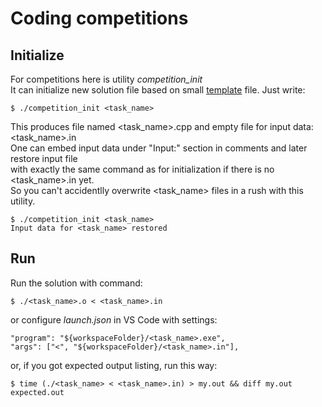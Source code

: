 # Coding competitions

## Initialize

For competitions here is utility *competition_init*  
It can initialize new solution file based on small [template](https://github.com/vSzemkel/CppStuff/blob/master/competition_template.cpp) file. Just write:

`$ ./competition_init <task_name>`

This produces file named <task_name>.cpp and empty file for input data: <task_name>.in<br>
One can embed input data under "Input:" section in comments and later restore input file<br>
with exactly the same command as for initialization if there is no <task_name>.in yet.<br>
So you can't accidentlly overwrite <task_name> files in a rush with this utility.

`$ ./competition_init <task_name>`  
`Input data for <task_name> restored`

## Run

Run the solution with command:

`$ ./<task_name>.o < <task_name>.in`

or configure *launch.json* in VS Code with settings:

`"program": "${workspaceFolder}/<task_name>.exe",`  
`"args": ["<", "${workspaceFolder}/<task_name>.in"],`

or, if you got expected output listing, run this way:

`$ time (./<task_name> < <task_name>.in) > my.out && diff my.out expected.out`
